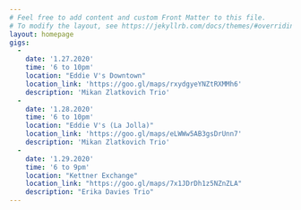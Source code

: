 ```yaml
---
# Feel free to add content and custom Front Matter to this file.
# To modify the layout, see https://jekyllrb.com/docs/themes/#overriding-theme-defaults
layout: homepage
gigs:
  -
    date: '1.27.2020'
    time: '6 to 10pm'
    location: "Eddie V's Downtown"
    location_link: 'https://goo.gl/maps/rxydgyeYNZtRXMMh6'
    description: 'Mikan Zlatkovich Trio'
  -
    date: '1.28.2020'
    time: '6 to 10pm'
    location: "Eddie V's (La Jolla)"
    location_link: 'https://goo.gl/maps/eLWWw5AB3gsDrUnn7' 
    description: 'Mikan Zlatkovich Trio'
  -
    date: '1.29.2020'
    time: '6 to 9pm'
    location: "Kettner Exchange"
    location_link: "https://goo.gl/maps/7x1JDrDh1z5NZnZLA"
    description: "Erika Davies Trio"
---
```


